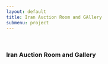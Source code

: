 ```yaml
---
layout: default
title: Iran Auction Room and GAllery
submenu: project
---
```



<br id="scr-to-here" />

### Iran Auction Room and Gallery